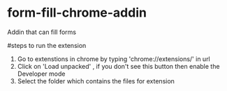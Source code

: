 # form-fill-chrome-addin
Addin that can fill forms

#steps to run the extension
1. Go to extenstions in chrome by typing 'chrome://extensions/' in url
2. Click on 'Load unpacked' , if you don't see this button then enable the Developer mode
3. Select the folder which contains the files for extension


